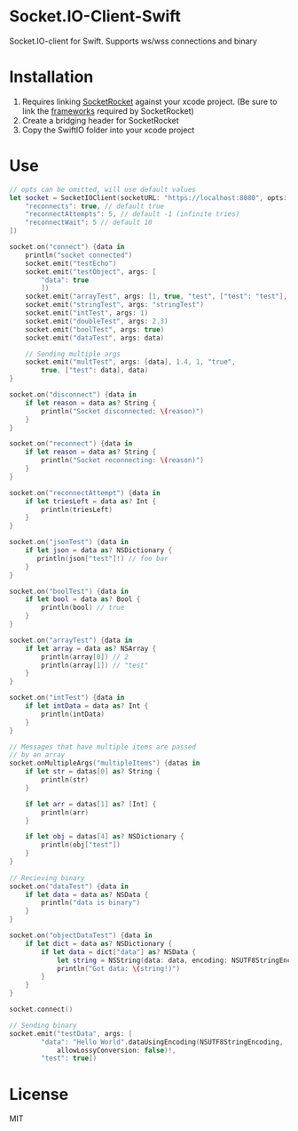 Socket.IO-Client-Swift
======================

Socket.IO-client for Swift. Supports ws/wss connections and binary

Installation
============
1. Requires linking [SocketRocket](https://github.com/square/SocketRocket) against your xcode project. (Be sure to link the [frameworks](https://github.com/square/SocketRocket#framework-dependencies) required by SocketRocket)
2. Create a bridging header for SocketRocket
3. Copy the SwiftIO folder into your xcode project

Use
===

```swift
// opts can be omitted, will use default values
let socket = SocketIOClient(socketURL: "https://localhost:8080", opts: [
    "reconnects": true, // default true
    "reconnectAttempts": 5, // default -1 (infinite tries)
    "reconnectWait": 5 // default 10
])

socket.on("connect") {data in
    println("socket connected")
    socket.emit("testEcho")
    socket.emit("testObject", args: [
        "data": true
        ])
    socket.emit("arrayTest", args: [1, true, "test", ["test": "test"], data, data])
    socket.emit("stringTest", args: "stringTest")
    socket.emit("intTest", args: 1)
    socket.emit("doubleTest", args: 2.3)
    socket.emit("boolTest", args: true)
    socket.emit("dataTest", args: data)

    // Sending multiple args
    socket.emit("multTest", args: [data], 1.4, 1, "true", 
        true, ["test": data], data)
}

socket.on("disconnect") {data in
    if let reason = data as? String {
        println("Socket disconnected: \(reason)")
    }
}

socket.on("reconnect") {data in
    if let reason = data as? String {
        println("Socket reconnecting: \(reason)")
    }
}

socket.on("reconnectAttempt") {data in
    if let triesLeft = data as? Int {
        println(triesLeft)
    }
}

socket.on("jsonTest") {data in
    if let json = data as? NSDictionary {
       println(json["test"]!) // foo bar
    }
}

socket.on("boolTest") {data in
    if let bool = data as? Bool {
        println(bool) // true
    }
}

socket.on("arrayTest") {data in
    if let array = data as? NSArray {
        println(array[0]) // 2
        println(array[1]) // "test"
    }
}

socket.on("intTest") {data in
    if let intData = data as? Int {
        println(intData)
    }
}

// Messages that have multiple items are passed
// by an array
socket.onMultipleArgs("multipleItems") {datas in
    if let str = datas[0] as? String {
        println(str)
    }

    if let arr = datas[1] as? [Int] {
        println(arr)
    }

    if let obj = datas[4] as? NSDictionary {
        println(obj["test"])
    }
}
        
// Recieving binary
socket.on("dataTest") {data in
    if let data = data as? NSData {
        println("data is binary")
    }
}

socket.on("objectDataTest") {data in
    if let dict = data as? NSDictionary {
        if let data = dict["data"] as? NSData {
            let string = NSString(data: data, encoding: NSUTF8StringEncoding)
            println("Got data: \(string!)")
        }
    }
}

socket.connect()

// Sending binary
socket.emit("testData", args: [
        "data": "Hello World".dataUsingEncoding(NSUTF8StringEncoding,
            allowLossyConversion: false)!,
        "test": true])
```
License
=======
MIT
